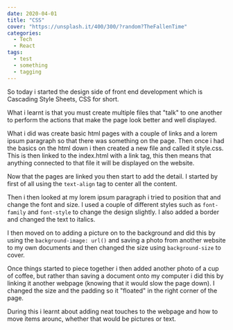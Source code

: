 ```yaml
---
date: 2020-04-01
title: "CSS"
cover: "https://unsplash.it/400/300/?random?TheFallenTime"
categories:
  - Tech
  - React
tags:
  - test
  - something
  - tagging
---
```


So today i started the design side of front end development which is Cascading Style Sheets, CSS for short.

What i learnt is that you must create multiple files that "talk" to one another to perform the actions that make the page look better and well displayed. 

What i did was create basic html pages with a couple of links and a lorem ipsum paragraph so that there was something on the page. Then once i had the basics on the html down i then created a new file and called it style.css. This is then linked to the index.html with a link tag, this then means that anything connected to that file it will be displayed on the website. 

Now that the pages are linked you then start to add the detail. I started by first of all using the `text-align` tag to center all the content.

Then i then looked at my lorem ipsum paragraph i tried to position that and change the font and size. I used a couple of different styles such as `font-family` and `font-style` to change the design slightly. I also added a border and changed the text to italics.

I then moved on to adding a picture on to the background and did this by using the `background-image: url()` and saving a photo from another website to my own documents and then changed the size using `background-size` to cover. 

Once things started to piece together i then added another photo of a cup of coffee, but rather than saving a document onto my computer i did this by linking it another webpage (knowing that it would slow the page down). I changed the size and the padding so it "floated" in the right corner of the page. 


During this i learnt about adding neat touches to the webpage and how to move items arounc, whether that would be pictures or text. 
